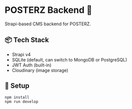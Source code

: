 # POSTERZ Backend 🔧

Strapi-based CMS backend for POSTERZ.

## 📦 Tech Stack

- Strapi v4
- SQLite (default, can switch to MongoDB or PostgreSQL)
- JWT Auth (built-in)
- Cloudinary (image storage)

## 🚀 Setup

```bash
npm install
npm run develop
